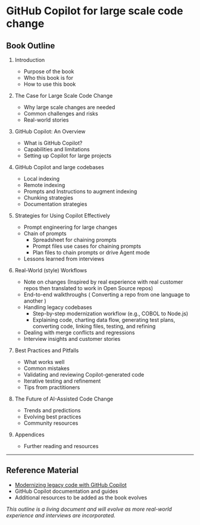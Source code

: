 # GitHub Copilot for large scale code change

## Book Outline

1. Introduction

    - Purpose of the book
    - Who this book is for
    - How to use this book

2. The Case for Large Scale Code Change

    - Why large scale changes are needed
    - Common challenges and risks
    - Real-world stories

3. GitHub Copilot: An Overview

    - What is GitHub Copilot?
    - Capabilities and limitations
    - Setting up Copilot for large projects

4. GitHub Copilot and large codebases

    - Local indexing
    - Remote indexing
    - Prompts and Instructions to augment indexing
    - Chunking strategies
    - Documentation strategies

5. Strategies for Using Copilot Effectively

    - Prompt engineering for large changes
    - Chain of prompts
      - Spreadsheet for chaining prompts
      - Prompt files use cases for chaining prompts
      - Plan files to chain prompts or drive Agent mode
    - Lessons learned from interviews

6. Real-World (style) Workflows

    - Note on changes (Inspired by real experience with real customer repos then translated to work in Open Source repos)
    - End-to-end walkthroughs ( Converting a repo from one language to another )
    - Handling legacy codebases
        - Step-by-step modernization workflow (e.g., COBOL to Node.js)
        - Explaining code, charting data flow, generating test plans,
          converting code, linking files, testing, and refining
    - Dealing with merge conflicts and regressions
    - Interview insights and customer stories

7. Best Practices and Pitfalls

    - What works well
    - Common mistakes
    - Validating and reviewing Copilot-generated code
    - Iterative testing and refinement
    - Tips from practitioners

8. The Future of AI-Assisted Code Change

    - Trends and predictions
    - Evolving best practices
    - Community resources

9. Appendices

    - Further reading and resources

---

## Reference Material

- [Modernizing legacy code with GitHub Copilot](https://docs.github.com/en/copilot/using-github-copilot/guides-on-using-github-copilot/modernizing-legacy-code-with-github-copilot)
- GitHub Copilot documentation and guides
- Additional resources to be added as the book evolves

*This outline is a living document and will evolve as more real-world experience
and interviews are incorporated.*
